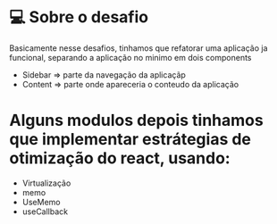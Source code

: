 # 💻 Sobre o desafio

Basicamente nesse desafios, tinhamos que refatorar uma aplicação ja funcional, separando a aplicação no minimo em dois components
- Sidebar => parte da navegação da aplicaçãp
- Content => parte onde apareceria o conteudo da aplicação

# Alguns modulos depois tinhamos que implementar estrátegias de otimização do react, usando:
- Virtualização
- memo
- UseMemo
- useCallback
